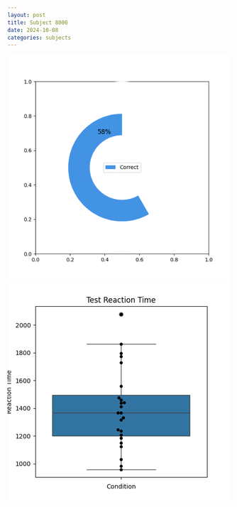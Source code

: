 ```yaml
---
layout: post
title: Subject 8000
date: 2024-10-08
categories: subjects
---
```


![](data/8000/run-7/8000_FN_acc_test.png)
![](data/8000/run-7/8000_FN_rt.png)
